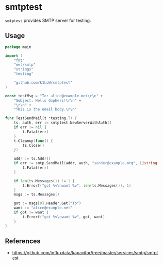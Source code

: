 # smtptest

`smtptest` provides SMTP server for testing.

## Usage

``` go
package main

import (
	"fmt"
	"net/smtp"
	"strings"
	"testing"

	"github.com/k1LoW/smtptest"
)

const testMsg = "To: alice@example.net\r\n" +
	"Subject: Hello Gophers!\r\n" +
	"\r\n" +
	"This is the email body.\r\n"

func TestSendMail(t *testing.T) {
	ts, auth, err := smtptest.NewServerWithAuth()
	if err != nil {
		t.Fatal(err)
	}
	t.Cleanup(func() {
		ts.Close()
	})

	addr := ts.Addr()
	if err := smtp.SendMail(addr, auth, "sender@example.org", []string{"alice@example.net"}, []byte(testMsg)); err != nil {
		t.Fatal(err)
	}

	if len(ts.Messages()) != 1 {
		t.Errorf("got %v\nwant %v", len(ts.Messages()), 1)
	}
	msgs := ts.Messages()

	got := msgs[0].Header.Get("To")
	want := "alice@example.net"
	if got != want {
		t.Errorf("got %v\nwant %v", got, want)
	}
}
```

## References

- https://github.com/influxdata/kapacitor/tree/master/services/smtp/smtptest
